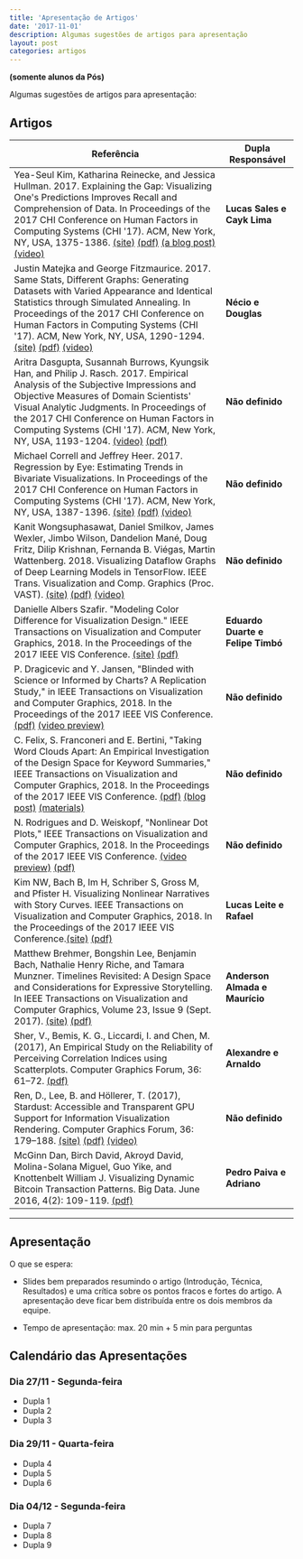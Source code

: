 ```yaml
---
title: 'Apresentação de Artigos'
date: '2017-11-01'
description: Algumas sugestões de artigos para apresentação
layout: post
categories: artigos
---
```


**(somente alunos da Pós)**

Algumas sugestões de artigos para apresentação:

## Artigos

<table width="100%">
  <thead>
    <tr>
      <th>Referência</th>
      <th>Dupla Responsável</th>
    </tr>
  </thead>
  <tbody>
    <tr><td>Yea-Seul Kim, Katharina Reinecke, and Jessica Hullman. 2017. Explaining the Gap: Visualizing One's Predictions Improves Recall and Comprehension of Data. In Proceedings of the 2017 CHI Conference on Human Factors in Computing Systems (CHI '17). ACM, New York, NY, USA, 1375-1386. <a href="https://idl.cs.washington.edu/papers/explaining-the-gap/">(site)</a> <a href="https://idl.cs.washington.edu/files/2017-ExplainingTheGap-CHI.pdf">(pdf)</a> <a href="https://medium.com/hci-design-at-uw/explaining-the-gap-visualizing-ones-predictions-improves-recall-and-comprehension-of-data-ec848d5861d9">(a blog post)</a> <a href="https://www.youtube.com/watch?v=m-Iyi-fFX0k">(video)</a><br></td>
      <td><b>Lucas Sales e Cayk Lima</b></td>
    </tr>
    <tr>
      <td>Justin Matejka and George Fitzmaurice. 2017. Same Stats, Different Graphs: Generating Datasets with Varied Appearance and Identical Statistics through Simulated Annealing. In Proceedings of the 2017 CHI Conference on Human Factors in Computing Systems (CHI '17). ACM, New York, NY, USA, 1290-1294. <a href="https://www.autodeskresearch.com/publications/samestats"> (site)</a> <a href="https://www.autodeskresearch.com/sites/default/files/SameStats-DifferentGraphs.pdf"> (pdf)</a> <a href="https://www.youtube.com/watch?v=DbJyPELmhJc"> (video)</a></td>
      <td><b>Nécio e Douglas</b></td>
    </tr>
    <tr>
      <td>Aritra Dasgupta, Susannah Burrows, Kyungsik Han, and Philip J. Rasch. 2017. Empirical Analysis of the Subjective Impressions and Objective Measures of Domain Scientists' Visual Analytic Judgments. In Proceedings of the 2017 CHI Conference on Human Factors in Computing Systems (CHI '17). ACM, New York, NY, USA, 1193-1204. <a href="https://www.youtube.com/watch?v=pyZqxCL6xs4">(video)</a> <a href="https://dl.acm.org/citation.cfm?id=3025882">(pdf)</a></td>
      <td><b>Não definido</b></td>
    </tr>
    <tr>
      <td>Michael Correll and Jeffrey Heer. 2017. Regression by Eye: Estimating Trends in Bivariate Visualizations. In Proceedings of the 2017 CHI Conference on Human Factors in Computing Systems (CHI '17). ACM, New York, NY, USA, 1387-1396. <a href="https://idl.cs.washington.edu/papers/regression-by-eye/">(site)</a> <a href="https://idl.cs.washington.edu/files/2017-RegressionByEye-CHI.pdf">(pdf)</a> <a href="https://www.youtube.com/watch?v=sPpNJooSciU">(video)</a></td>
      <td><b>Não definido</b></td>
    </tr>
    <tr>
      <td>Kanit Wongsuphasawat, Daniel Smilkov, James Wexler, Jimbo Wilson, Dandelion Mané, Doug Fritz, Dilip Krishnan, Fernanda B. Viégas, Martin Wattenberg. 2018. Visualizing Dataflow Graphs of Deep Learning Models in TensorFlow. IEEE Trans. Visualization and Comp. Graphics (Proc. VAST). <a href="http://idl.cs.washington.edu/papers/tfgraph/">(site)</a> <a href="http://idl.cs.washington.edu/files/2018-TensorFlowGraph-VAST.pdf">(pdf)</a> <a href="https://vimeo.com/232930758">(video)</a></td>
      <td><b>Não definido</b></td>
    </tr>
    <tr>
      <td>Danielle Albers Szafir. "Modeling Color Difference for Visualization Design." IEEE Transactions on Visualization and Computer Graphics, 2018. In the Proceedings of the 2017 IEEE VIS Conference. <a href="http://cmci.colorado.edu/visualab/VisColors/">(site)</a>  <a href="http://danielleszafir.com/colordiff_vis2017.pdf">(pdf)</a></td>
      <td><b>Eduardo Duarte e Felipe Timbó</b></td>
    </tr>
    <tr>
      <td>P. Dragicevic and Y. Jansen, "Blinded with Science or Informed by Charts? A Replication Study," in IEEE Transactions on Visualization and Computer Graphics, 2018. In the Proceedings of the 2017 IEEE VIS Conference. <a href="http://hal.upmc.fr/hal-01580259/file/Dragicevic_Jansen_2017.pdf">(pdf)</a> <a href="https://vimeo.com/230841144">(video preview)</a></td>
      <td><b>Não definido</b></td>
    </tr>
    <tr>
      <td>C. Felix, S. Franconeri and E. Bertini, "Taking Word Clouds Apart: An Empirical Investigation of the Design Space for Keyword Summaries," IEEE Transactions on Visualization and Computer Graphics, 2018. In the Proceedings of the 2017 IEEE VIS Conference. <a href="http://enrico.bertini.io/s/infovis17-word-clouds-apart.pdf">(pdf)</a> <a href="https://medium.com/@FILWD/taking-word-clouds-apart-alternative-designs-for-word-clouds-and-some-research-based-guidelines-df91129aa806">(blog post)</a> <a href="https://github.com/nyuvis/word-cloud">(materials)</a></td>
      <td><b>Não definido</b></td>
    </tr>
    <tr>
      <td>N. Rodrigues and D. Weiskopf, "Nonlinear Dot Plots," IEEE Transactions on Visualization and Computer Graphics, 2018. In the Proceedings of the 2017 IEEE VIS Conference. <a href="https://vimeo.com/230840580">(video preview)</a> <a href="http://ieeexplore.ieee.org/document/8017644/">(pdf)</a></td>
      <td><b>Não definido</b></td>
    </tr>
    <tr>
      <td>Kim NW, Bach B, Im H, Schriber S, Gross M, and Pfister H. Visualizing Nonlinear Narratives with Story Curves. IEEE Transactions on Visualization and Computer Graphics, 2018. In the Proceedings of the 2017 IEEE VIS Conference.<a href="http://storycurve.namwkim.org/">(site)</a> <a href="http://storycurve.namwkim.org/file/paper.pdf">(pdf)</a></td>
      <td><b>Lucas Leite e Rafael</b></td>
    </tr>
    <tr>
      <td> Matthew Brehmer, Bongshin Lee, Benjamin Bach, Nathalie Henry Riche, and Tamara Munzner. Timelines Revisited: A Design Space and Considerations for Expressive Storytelling. In IEEE Transactions on Visualization and Computer Graphics, Volume 23, Issue 9 (Sept. 2017). <a href="https://timelinesrevisited.github.io/">(site)</a>  <a href="https://timelinesrevisited.github.io/preprint.pdf">(pdf)</a></td>
      <td><b>Anderson Almada e Maurício</b></td>
    </tr>
    <tr>
      <td>Sher, V., Bemis, K. G., Liccardi, I. and Chen, M. (2017), An Empirical Study on the Reliability of Perceiving Correlation Indices using Scatterplots. Computer Graphics Forum, 36: 61–72. <a href="http://people.csail.mit.edu/ilaria/papers/EuroVis2017.pdf">(pdf)</a></td>
      <td><b>Alexandre e Arnaldo</b></td>
    </tr>
	    <tr>
	      <td>Ren, D., Lee, B. and Höllerer, T. (2017), Stardust: Accessible and Transparent GPU Support for Information Visualization Rendering. Computer Graphics Forum, 36: 179–188. <a href="https://stardustjs.github.io/">(site)</a> <a href="https://stardustjs.github.io/publications/eurovis2017-stardust.pdf">(pdf)</a> <a href="https://vimeo.com/218365921">(video)</a></td>
	      <td><b>Não definido</b></td>
	    </tr>
	    <tr>
	      <td>McGinn Dan, Birch David, Akroyd David, Molina-Solana Miguel, Guo Yike, and Knottenbelt William J. Visualizing Dynamic Bitcoin Transaction Patterns. Big Data. June 2016, 4(2): 109-119. <a href="http://online.liebertpub.com/doi/pdfplus/10.1089/big.2015.0056">(pdf)</a></td>
	      <td><b>Pedro Paiva e Adriano</b></td>
	    </tr>
    </tbody>
</table>

---

## Apresentação

O que se espera:

* Slides bem preparados resumindo o artigo (Introdução, Técnica, Resultados) e uma crítica sobre os pontos fracos e fortes do artigo. A apresentação deve ficar bem distribuída entre os dois membros da equipe.

* Tempo de apresentação: max. 20 min + 5 min para perguntas

## Calendário das Apresentações


### Dia 27/11 - Segunda-feira

* Dupla 1
* Dupla 2
* Dupla 3

### Dia 29/11 - Quarta-feira

* Dupla 4
* Dupla 5
* Dupla 6

### Dia 04/12 - Segunda-feira

* Dupla 7
* Dupla 8
* Dupla 9